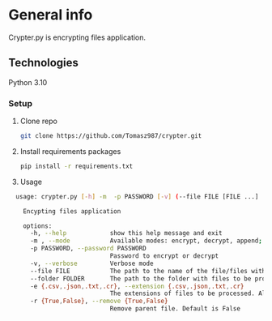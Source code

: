 # General info
Crypter.py is encrypting files application. 

## Technologies 
Python 3.10

### Setup

1. Clone repo

    ```bash
    git clone https://github.com/Tomasz987/crypter.git
    ```
    
2. Install requirements packages

    ```bash
    pip install -r requirements.txt
    ```

3. Usage

  ```bash
    usage: crypter.py [-h] -m  -p PASSWORD [-v] (--file FILE [FILE ...] | --folder FOLDER) [-e {.csv,.json,.txt,.cr} [{.csv,.json,.txt,.cr} ...]] [-r {True,False}]

      Encypting files application

      options:
        -h, --help            show this help message and exit
        -m , --mode           Available modes: encrypt, decrypt, append; encrypt given file or files; decrypt encrypted file or files; append -> decrypt file, append     text and encrypt the file again
        -p PASSWORD, --password PASSWORD
                              Password to encrypt or decrypt
        -v, --verbose         Verbose mode
        --file FILE           The path to the name of the file/files with data to be processed
        --folder FOLDER       The path to the folder with files to be processed
        -e {.csv,.json,.txt,.cr}, --extension {.csv,.json,.txt,.cr}
                              The extensions of files to be processed. All supported extensions are processed by default
        -r {True,False}, --remove {True,False}
                              Remove parent file. Default is False

  ```
 
